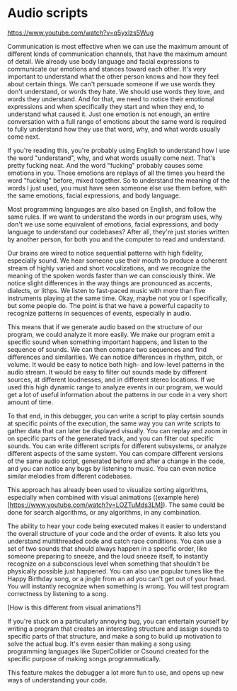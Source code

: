 # Audio scripts

https://www.youtube.com/watch?v=q5yxIzs5Wug

Communication is most effective when we can use the maximum amount of different kinds of communication channels, that have the maximum amount of detail. We already use body language and facial expressions to communicate our emotions and stances toward each other. It's very important to understand what the other person knows and how they feel about certain things. We can't persuade someone if we use words they don't understand, or words they hate. We should use words they love, and words they understand. And for that, we need to notice their emotional expressions and when specifically they start and when they end, to understand what caused it. Just one emotion is not enough, an entire conversation with a full range of emotions about the same word is required to fully understand how they use that word, why, and what words usually come next.

If you're reading this, you're probably using English to understand how I use the word "understand", why, and what words usually come next. That's pretty fucking neat. And the word "fucking" probably causes some emotions in you. Those emotions are replays of all the times you heard the word "fucking" before, mixed together. So to understand the meaning of the words I just used, you must have seen someone else use them before, with the same emotions, facial expressions, and body language.

Most programming languages are also based on English, and follow the same rules. If we want to understand the words in our program uses, why don't we use some equivalent of emotions, facial expressions, and body language to understand our codebases? After all, they're just stories written by another person, for both you and the computer to read and understand.

Our brains are wired to notice sequential patterns with high fidelity, especially sound. We hear someone use their mouth to produce a coherent stream of highly varied and short vocalizations, and we recognize the meaning of the spoken words faster than we can consciously think. We notice slight differences in the way things are pronounced as accents, dialects, or lithps. We listen to fast-paced music with more than five instruments playing at the same time. Okay, maybe not you or I specifically, but some people do. The point is that we have a powerful capacity to recognize patterns in sequences of events, especially in audio.

This means that if we generate audio based on the structure of our program, we could analyze it more easily. We make our program emit a specific sound when something important happens, and listen to the sequence of sounds. We can then compare two sequences and find differences and similarities. We can notice differences in rhythm, pitch, or volume. It would be easy to notice both high- and low-level patterns in the audio stream. It would be easy to filter out sounds made by different sources, at different loudnesses, and in different stereo locations. If we used this high dynamic range to analyze events in our program, we would get a lot of useful information about the patterns in our code in a very short amount of time.

To that end, in this debugger, you can write a script to play certain sounds at specific points of the execution, the same way you can write scripts to gather data that can later be displayed visually. You can replay and zoom in on specific parts of the generated track, and you can filter out specific sounds. You can write different scripts for different subsystems, or analyze different aspects of the same system. You can compare different versions of the same audio script, generated before and after a change in the code, and you can notice any bugs by listening to music. You can even notice similar melodies from different codebases.

This approach has already been used to visualize sorting algorithms, especially when combined with visual animations ((example here)[https://www.youtube.com/watch?v=LOZTuMds3LM]). The same could be done for search algorithms, or any algorithms, in any combination.

The ability to hear your code being executed makes it easier to understand the overall structure of your code and the order of events. It also lets you understand multithreaded code and catch race conditions. You can use a set of two sounds that should always happen in a specific order, like someone preparing to sneeze, and the loud sneeze itself, to instantly recognize on a subconscious level when something that shouldn't be physically possible just happened. You can also use popular tunes like the Happy Birthday song, or a jingle from an ad you can't get out of your head. You will instantly recognize when something is wrong. You will test program correctness by listening to a song.

[How is this different from visual animations?]

If you're stuck on a particularly annoying bug, you can entertain yourself by writing a program that creates an interesting structure and assign sounds to specific parts of that structure, and make a song to build up motivation to solve the actual bug. It's even easier than making a song using programming languages like SuperCollider or Csound created for the specific purpose of making songs programmatically.

This feature makes the debugger a lot more fun to use, and opens up new ways of understanding your code.